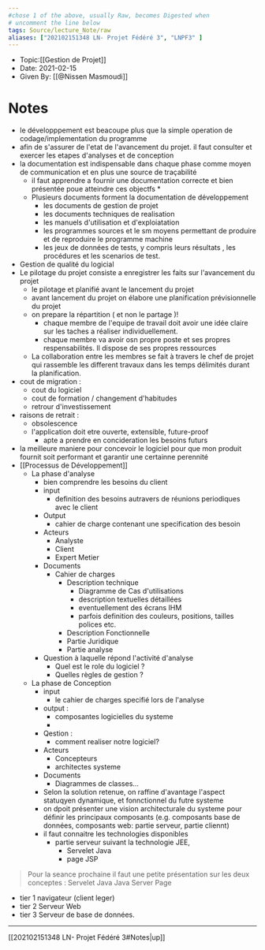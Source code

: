 ```yaml
---
#chose 1 of the above, usually Raw, becomes Digested when
# uncomment the line below
tags: Source/lecture_Note/raw
aliases: ["202102151348 LN- Projet Fédéré 3", "LNPF3" ] 
---
```

<!--topic should reference the big themes of a certain lecture, not necessarily the Title of the Course -->
* Topic:[[Gestion de Projet]] 
* Date: 2021-02-15
* Given By: [[@Nissen Masmoudi]]

# Notes 
* le développpement est beacoupe plus que la simple operation de codage/implementation du programme 
* afin de s'assurer de l'etat de l'avancement du projet. il faut consulter et exercer les etapes d'analyses et de conception
* la documentation est indispensable dans chaque phase comme moyen de communication et en plus une source de traçabilité
	* il faut apprendre a fournir une documentation correcte et bien  présentée poue atteindre ces objectfs
		* 
	* Plusieurs documents forment la documentation de développement 
		* les documents de gestion de projet
		* les documents techniques de realisation
		* les manuels d'utilisation et d'exploiatation
		* les programmes sources et le sm moyens permettant de produire et de reproduire le programme machine
		* les jeux de données de tests, y compris leurs résultats , les procédures et les scenarios de test.
* Gestion de qualité du logicial 
* Le pilotage du projet consiste a enregistrer les faits sur l'avancement du projet
	* le pilotage et planifié avant le lancement du projet 
	* avant lancement du projet on élabore une planification prévisionnelle du projet
	* on prepare la répartition ( et non le partage )! 
		* chaque membre de l'equipe de travail doit avoir une idée claire sur les taches a réaliser individuellement.
		* chaque membre va avoir osn propre poste et ses propres respensabilités. Il dispose de ses propres ressources 
	* La collaboration entre les membres se fait à travers le chef de projet qui rassemble les different travaux dans les temps délimités durant la planification. 
* cout de migration : 
	* cout du logiciel 
	* cout de formation / changement d'habitudes
	* retrour d'investissement
* raisons de retrait : 
	* obsolescence
	* l'application doit etre ouverte, extensible, future-proof
		* apte a prendre en concideration les besoins futurs 
* la meilleure maniere pour concevoir le logiciel pour que mon produit fournit soit performant et garantir une certainne perennité
* [[Processus de Développement]]
	* La phase d'analyse 
		* bien comprendre les besoins du client 
		* input
			* definition des besoins autravers de réunions periodiques avec le client 
		* Output 
			* cahier de charge contenant une specification des besoin
		* Acteurs 
			* Analyste
			* Client 
			* Expert Metier
		* Documents 
			* Cahier de charges 
				* Description technique
					* Diagramme de Cas d'utilisations
					* description textuelles détaillées 
					* eventuellement des écrans IHM
					* parfois definition des couleurs, positions, tailles polices etc. 
				* Description Fonctionnelle
				* Partie Juridique
				* Partie analyse
		* Question à laquelle répond l'activité d'analyse
			* Quel est le role du logiciel ?
			* Quelles règles de gestion ? 
	* La phase de Conception
		* input 
			* le cahier de charges specifié lors de l'analyse
		* output :
			* composantes logicielles du systeme
			* 
		* Qestion : 
			* comment realiser notre logiciel?
		* Acteurs
			* Concepteurs
			* architectes systeme
		* Documents 
			* Diagrammes de classes...
		* Selon la solution retenue, on raffine d'avantage l'aspect statuqyen dynamique, et fonnctionnel du futre systeme 
		* on dpoit présenter une vision architecturale du systeme pour définir les principaux composants (e.g. composants base de données, composants web: partie serveur, partie cliennt)
		* il faut connaitre les technologies disponibles 
			* partie serveur suivant la technologie JEE,
				*  Servelet Java 
				*  page JSP

>Pour la seance prochaine il faut une petite présentation sur les deux conceptes : 
>	Servelet Java 
>	Java Server Page

* tier 1 navigateur  (client leger)
* tier 2 Serveur Web 
* tier 3 Serveur de base de données. 








---
[[202102151348 LN- Projet Fédéré 3#Notes|up]]
